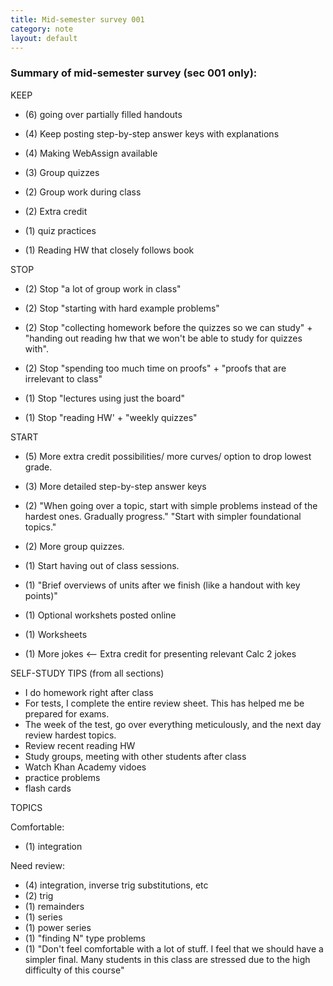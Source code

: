 ```yaml
---
title: Mid-semester survey 001
category: note
layout: default
---
```


### Summary of mid-semester survey (sec 001 only):


KEEP

* (6) going over partially filled handouts 

* (4) Keep posting step-by-step answer keys with explanations

* (4) Making WebAssign available

* (3) Group quizzes

* (2) Group work during class

* (2) Extra credit

* (1) quiz practices

* (1) Reading HW that closely follows book



STOP

* (2) Stop "a lot of group work in class"

* (2) Stop "starting with hard example problems"

* (2) Stop "collecting homework before the quizzes so we can study" + "handing out reading hw that we won't be able to study for quizzes with". 

* (2) Stop "spending too much time on proofs" + "proofs that are irrelevant to class"

* (1) Stop "lectures using just the board"

* (1) Stop "reading HW' + "weekly quizzes"


START

* (5) More extra credit possibilities/ more curves/ option to drop lowest grade.

* (3) More detailed step-by-step answer keys

* (2) "When going over a topic, start with simple problems instead of the hardest ones. Gradually progress." "Start with simpler foundational topics."

* (2) More group quizzes.

* (1) Start having out of class sessions. 

* (1) "Brief overviews of units after we finish (like a handout with key points)"

* (1) Optional workshets posted online

* (1) Worksheets

* (1) More jokes <-- Extra credit for presenting relevant Calc 2 jokes


SELF-STUDY TIPS (from all sections)

* I do homework right after class
* For tests, I complete the entire review sheet. This has helped me be prepared for exams.
* The week of the test, go over everything meticulously, and the next day review hardest topics.
* Review recent reading HW
* Study groups, meeting with other students after class
* Watch Khan Academy vidoes
* practice problems
* flash cards

TOPICS 

Comfortable:
* (1) integration

Need review: 
* (4) integration, inverse trig substitutions, etc
* (2) trig
* (1) remainders
* (1) series
* (1) power series
* (1) "finding N" type problems
* (1) "Don't feel comfortable with a lot of stuff. I feel that we should have a simpler final. Many students in this class are stressed due to the high difficulty of this course"


